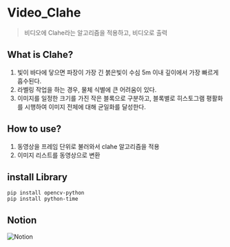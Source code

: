# Video_Clahe
> 비디오에 Clahe라는 알고리즘을 적용하고, 비디오로 출력

## What is Clahe?
1. 빛이 바다에 닿으면 파장이 가장 긴 붉은빛이 수심 5m 이내 깊이에서 가장 빠르게 흡수된다. 
2. 라벨링 작업을 하는 경우, 물체 식별에 큰 어려움이 있다.
3. 이미지를 일정한 크기를 가진 작은 블록으로 구분하고, 블록별로 히스토그램 평활화를 시행하여 이미지 전체에 대해 균일화를 달성한다.

## How to use?
1. 동영상을 프레임 단위로 불러와서 clahe 알고리즘을 적용
2. 이미지 리스트를 동영상으로 변환

## install Library
```
pip install opencv-python
pip install python-time
```

## Notion
![Notion](https://www.notion.so/giveandtake/clahe-91c1ac640ba04d38a6ad989e9aa10687)
